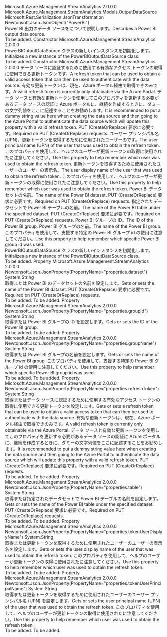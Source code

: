 <Type Name="PowerBIOutputDataSource" FullName="Microsoft.Azure.Management.StreamAnalytics.Models.PowerBIOutputDataSource">
  <TypeSignature Language="C#" Value="public class PowerBIOutputDataSource : Microsoft.Azure.Management.StreamAnalytics.Models.OutputDataSource" />
  <TypeSignature Language="ILAsm" Value=".class public auto ansi beforefieldinit PowerBIOutputDataSource extends Microsoft.Azure.Management.StreamAnalytics.Models.OutputDataSource" />
  <TypeSignature Language="DocId" Value="T:Microsoft.Azure.Management.StreamAnalytics.Models.PowerBIOutputDataSource" />
  <TypeSignature Language="VB.NET" Value="Public Class PowerBIOutputDataSource&#xA;Inherits OutputDataSource" />
  <TypeSignature Language="F#" Value="type PowerBIOutputDataSource = class&#xA;    inherit OutputDataSource" />
  <AssemblyInfo>
    <AssemblyName>Microsoft.Azure.Management.StreamAnalytics</AssemblyName>
    <AssemblyVersion>2.0.0.0</AssemblyVersion>
  </AssemblyInfo>
  <Base>
    <BaseTypeName>Microsoft.Azure.Management.StreamAnalytics.Models.OutputDataSource</BaseTypeName>
  </Base>
  <Interfaces />
  <Attributes>
    <Attribute>
      <AttributeName>Microsoft.Rest.Serialization.JsonTransformation</AttributeName>
    </Attribute>
    <Attribute>
      <AttributeName>Newtonsoft.Json.JsonObject("PowerBI")</AttributeName>
    </Attribute>
  </Attributes>
  <Docs>
    <summary>
            <span data-ttu-id="a4b20-101">Power BI 出力のデータ ソースをについて説明します。</span><span class="sxs-lookup"><span data-stu-id="a4b20-101">Describes a Power BI output data source.</span></span>
            </summary>
    <remarks>To be added.</remarks>
  </Docs>
  <Members>
    <Member MemberName=".ctor">
      <MemberSignature Language="C#" Value="public PowerBIOutputDataSource ();" />
      <MemberSignature Language="ILAsm" Value=".method public hidebysig specialname rtspecialname instance void .ctor() cil managed" />
      <MemberSignature Language="DocId" Value="M:Microsoft.Azure.Management.StreamAnalytics.Models.PowerBIOutputDataSource.#ctor" />
      <MemberSignature Language="VB.NET" Value="Public Sub New ()" />
      <MemberType>Constructor</MemberType>
      <AssemblyInfo>
        <AssemblyName>Microsoft.Azure.Management.StreamAnalytics</AssemblyName>
        <AssemblyVersion>2.0.0.0</AssemblyVersion>
      </AssemblyInfo>
      <Parameters />
      <Docs>
        <summary>
            <span data-ttu-id="a4b20-102">PowerBIOutputDataSource クラスの新しいインスタンスを初期化します。</span><span class="sxs-lookup"><span data-stu-id="a4b20-102">Initializes a new instance of the PowerBIOutputDataSource class.</span></span>
            </summary>
        <remarks>To be added.</remarks>
      </Docs>
    </Member>
    <Member MemberName=".ctor">
      <MemberSignature Language="C#" Value="public PowerBIOutputDataSource (string refreshToken = null, string tokenUserPrincipalName = null, string tokenUserDisplayName = null, string dataset = null, string table = null, string groupId = null, string groupName = null);" />
      <MemberSignature Language="ILAsm" Value=".method public hidebysig specialname rtspecialname instance void .ctor(string refreshToken, string tokenUserPrincipalName, string tokenUserDisplayName, string dataset, string table, string groupId, string groupName) cil managed" />
      <MemberSignature Language="DocId" Value="M:Microsoft.Azure.Management.StreamAnalytics.Models.PowerBIOutputDataSource.#ctor(System.String,System.String,System.String,System.String,System.String,System.String,System.String)" />
      <MemberSignature Language="VB.NET" Value="Public Sub New (Optional refreshToken As String = null, Optional tokenUserPrincipalName As String = null, Optional tokenUserDisplayName As String = null, Optional dataset As String = null, Optional table As String = null, Optional groupId As String = null, Optional groupName As String = null)" />
      <MemberSignature Language="F#" Value="new Microsoft.Azure.Management.StreamAnalytics.Models.PowerBIOutputDataSource : string * string * string * string * string * string * string -&gt; Microsoft.Azure.Management.StreamAnalytics.Models.PowerBIOutputDataSource" Usage="new Microsoft.Azure.Management.StreamAnalytics.Models.PowerBIOutputDataSource (refreshToken, tokenUserPrincipalName, tokenUserDisplayName, dataset, table, groupId, groupName)" />
      <MemberType>Constructor</MemberType>
      <AssemblyInfo>
        <AssemblyName>Microsoft.Azure.Management.StreamAnalytics</AssemblyName>
        <AssemblyVersion>2.0.0.0</AssemblyVersion>
      </AssemblyInfo>
      <Parameters>
        <Parameter Name="refreshToken" Type="System.String" />
        <Parameter Name="tokenUserPrincipalName" Type="System.String" />
        <Parameter Name="tokenUserDisplayName" Type="System.String" />
        <Parameter Name="dataset" Type="System.String" />
        <Parameter Name="table" Type="System.String" />
        <Parameter Name="groupId" Type="System.String" />
        <Parameter Name="groupName" Type="System.String" />
      </Parameters>
      <Docs>
        <param name="refreshToken"><span data-ttu-id="a4b20-103">データ ソースに認証するために使用する有効なアクセス トークンの取得に使用できる更新トークンです。</span><span class="sxs-lookup"><span data-stu-id="a4b20-103">A refresh token that can be used to obtain a valid access token that can then be used to authenticate with the data source.</span></span> <span data-ttu-id="a4b20-104">有効な更新トークンは、現在、Azure ポータル経由で取得できのみです。</span><span class="sxs-lookup"><span data-stu-id="a4b20-104">A valid refresh token is currently only obtainable via the Azure Portal.</span></span> <span data-ttu-id="a4b20-105">データ ソースと有効な更新トークンを使用してこのプロパティを更新する必要があるデータ ソースの認証に Azure ポータルに、継続を作成するときに、ダミーの文字列値をここに記述することをお勧めします。</span><span class="sxs-lookup"><span data-stu-id="a4b20-105">It is recommended to put a dummy string value here when creating the data source and then going to the Azure Portal to authenticate the data source which will update this property with a valid refresh token.</span></span> <span data-ttu-id="a4b20-106">PUT (CreateOrReplace) 要求に必要です。</span><span class="sxs-lookup"><span data-stu-id="a4b20-106">Required on PUT (CreateOrReplace) requests.</span></span></param>
        <param name="tokenUserPrincipalName"><span data-ttu-id="a4b20-107">ユーザー プリンシパル名 (UPN)、更新トークンを取得するために使用されたユーザーのです。</span><span class="sxs-lookup"><span data-stu-id="a4b20-107">The user principal name (UPN) of the user that was used to obtain the refresh token.</span></span> <span data-ttu-id="a4b20-108">このプロパティを使用して、ヘルプのユーザーが更新トークンの取得に使用されたに注意してください。</span><span class="sxs-lookup"><span data-stu-id="a4b20-108">Use this property to help remember which user was used to obtain the refresh token.</span></span></param>
        <param name="tokenUserDisplayName"><span data-ttu-id="a4b20-109">更新トークンを取得するために使用されたユーザーのユーザーの表示名。</span><span class="sxs-lookup"><span data-stu-id="a4b20-109">The user display name of the user that was used to obtain the refresh token.</span></span> <span data-ttu-id="a4b20-110">このプロパティを使用して、ヘルプのユーザーが更新トークンの取得に使用されたに注意してください。</span><span class="sxs-lookup"><span data-stu-id="a4b20-110">Use this property to help remember which user was used to obtain the refresh token.</span></span></param>
        <param name="dataset"><span data-ttu-id="a4b20-111">Power BI データセットの名前。</span><span class="sxs-lookup"><span data-stu-id="a4b20-111">The name of the Power BI dataset.</span></span> <span data-ttu-id="a4b20-112">PUT (CreateOrReplace) 要求に必要です。</span><span class="sxs-lookup"><span data-stu-id="a4b20-112">Required on PUT (CreateOrReplace) requests.</span></span></param>
        <param name="table"><span data-ttu-id="a4b20-113">指定されたデータセットで Power BI テーブルの名前。</span><span class="sxs-lookup"><span data-stu-id="a4b20-113">The name of the Power BI table under the specified dataset.</span></span> <span data-ttu-id="a4b20-114">PUT (CreateOrReplace) 要求に必要です。</span><span class="sxs-lookup"><span data-stu-id="a4b20-114">Required on PUT (CreateOrReplace) requests.</span></span></param>
        <param name="groupId"><span data-ttu-id="a4b20-115">Power BI グループの ID。</span><span class="sxs-lookup"><span data-stu-id="a4b20-115">The ID of the Power BI group.</span></span></param>
        <param name="groupName"><span data-ttu-id="a4b20-116">Power BI グループの名前。</span><span class="sxs-lookup"><span data-stu-id="a4b20-116">The name of the Power BI group.</span></span> <span data-ttu-id="a4b20-117">このプロパティを使用して、支援する特定の Power BI グループ id の使用に注意してください。</span><span class="sxs-lookup"><span data-stu-id="a4b20-117">Use this property to help remember which specific Power BI group id was used.</span></span></param>
        <summary>
            <span data-ttu-id="a4b20-118">PowerBIOutputDataSource クラスの新しいインスタンスを初期化します。</span><span class="sxs-lookup"><span data-stu-id="a4b20-118">Initializes a new instance of the PowerBIOutputDataSource class.</span></span>
            </summary>
        <remarks>To be added.</remarks>
      </Docs>
    </Member>
    <Member MemberName="Dataset">
      <MemberSignature Language="C#" Value="public string Dataset { get; set; }" />
      <MemberSignature Language="ILAsm" Value=".property instance string Dataset" />
      <MemberSignature Language="DocId" Value="P:Microsoft.Azure.Management.StreamAnalytics.Models.PowerBIOutputDataSource.Dataset" />
      <MemberSignature Language="VB.NET" Value="Public Property Dataset As String" />
      <MemberSignature Language="F#" Value="member this.Dataset : string with get, set" Usage="Microsoft.Azure.Management.StreamAnalytics.Models.PowerBIOutputDataSource.Dataset" />
      <MemberType>Property</MemberType>
      <AssemblyInfo>
        <AssemblyName>Microsoft.Azure.Management.StreamAnalytics</AssemblyName>
        <AssemblyVersion>2.0.0.0</AssemblyVersion>
      </AssemblyInfo>
      <Attributes>
        <Attribute>
          <AttributeName>Newtonsoft.Json.JsonProperty(PropertyName="properties.dataset")</AttributeName>
        </Attribute>
      </Attributes>
      <ReturnValue>
        <ReturnType>System.String</ReturnType>
      </ReturnValue>
      <Docs>
        <summary>
            <span data-ttu-id="a4b20-119">取得または Power BI のデータセットの名前を設定します。</span><span class="sxs-lookup"><span data-stu-id="a4b20-119">Gets or sets the name of the Power BI dataset.</span></span> <span data-ttu-id="a4b20-120">PUT (CreateOrReplace) 要求に必要です。</span><span class="sxs-lookup"><span data-stu-id="a4b20-120">Required on PUT (CreateOrReplace) requests.</span></span>
            </summary>
        <value>To be added.</value>
        <remarks>To be added.</remarks>
      </Docs>
    </Member>
    <Member MemberName="GroupId">
      <MemberSignature Language="C#" Value="public string GroupId { get; set; }" />
      <MemberSignature Language="ILAsm" Value=".property instance string GroupId" />
      <MemberSignature Language="DocId" Value="P:Microsoft.Azure.Management.StreamAnalytics.Models.PowerBIOutputDataSource.GroupId" />
      <MemberSignature Language="VB.NET" Value="Public Property GroupId As String" />
      <MemberSignature Language="F#" Value="member this.GroupId : string with get, set" Usage="Microsoft.Azure.Management.StreamAnalytics.Models.PowerBIOutputDataSource.GroupId" />
      <MemberType>Property</MemberType>
      <AssemblyInfo>
        <AssemblyName>Microsoft.Azure.Management.StreamAnalytics</AssemblyName>
        <AssemblyVersion>2.0.0.0</AssemblyVersion>
      </AssemblyInfo>
      <Attributes>
        <Attribute>
          <AttributeName>Newtonsoft.Json.JsonProperty(PropertyName="properties.groupId")</AttributeName>
        </Attribute>
      </Attributes>
      <ReturnValue>
        <ReturnType>System.String</ReturnType>
      </ReturnValue>
      <Docs>
        <summary>
            <span data-ttu-id="a4b20-121">取得または Power BI グループの ID を設定します。</span><span class="sxs-lookup"><span data-stu-id="a4b20-121">Gets or sets the ID of the Power BI group.</span></span>
            </summary>
        <value>To be added.</value>
        <remarks>To be added.</remarks>
      </Docs>
    </Member>
    <Member MemberName="GroupName">
      <MemberSignature Language="C#" Value="public string GroupName { get; set; }" />
      <MemberSignature Language="ILAsm" Value=".property instance string GroupName" />
      <MemberSignature Language="DocId" Value="P:Microsoft.Azure.Management.StreamAnalytics.Models.PowerBIOutputDataSource.GroupName" />
      <MemberSignature Language="VB.NET" Value="Public Property GroupName As String" />
      <MemberSignature Language="F#" Value="member this.GroupName : string with get, set" Usage="Microsoft.Azure.Management.StreamAnalytics.Models.PowerBIOutputDataSource.GroupName" />
      <MemberType>Property</MemberType>
      <AssemblyInfo>
        <AssemblyName>Microsoft.Azure.Management.StreamAnalytics</AssemblyName>
        <AssemblyVersion>2.0.0.0</AssemblyVersion>
      </AssemblyInfo>
      <Attributes>
        <Attribute>
          <AttributeName>Newtonsoft.Json.JsonProperty(PropertyName="properties.groupName")</AttributeName>
        </Attribute>
      </Attributes>
      <ReturnValue>
        <ReturnType>System.String</ReturnType>
      </ReturnValue>
      <Docs>
        <summary>
            <span data-ttu-id="a4b20-122">取得または Power BI グループの名前を設定します。</span><span class="sxs-lookup"><span data-stu-id="a4b20-122">Gets or sets the name of the Power BI group.</span></span> <span data-ttu-id="a4b20-123">このプロパティを使用して、支援する特定の Power BI グループ id の使用に注意してください。</span><span class="sxs-lookup"><span data-stu-id="a4b20-123">Use this property to help remember which specific Power BI group id was used.</span></span>
            </summary>
        <value>To be added.</value>
        <remarks>To be added.</remarks>
      </Docs>
    </Member>
    <Member MemberName="RefreshToken">
      <MemberSignature Language="C#" Value="public string RefreshToken { get; set; }" />
      <MemberSignature Language="ILAsm" Value=".property instance string RefreshToken" />
      <MemberSignature Language="DocId" Value="P:Microsoft.Azure.Management.StreamAnalytics.Models.PowerBIOutputDataSource.RefreshToken" />
      <MemberSignature Language="VB.NET" Value="Public Property RefreshToken As String" />
      <MemberSignature Language="F#" Value="member this.RefreshToken : string with get, set" Usage="Microsoft.Azure.Management.StreamAnalytics.Models.PowerBIOutputDataSource.RefreshToken" />
      <MemberType>Property</MemberType>
      <AssemblyInfo>
        <AssemblyName>Microsoft.Azure.Management.StreamAnalytics</AssemblyName>
        <AssemblyVersion>2.0.0.0</AssemblyVersion>
      </AssemblyInfo>
      <Attributes>
        <Attribute>
          <AttributeName>Newtonsoft.Json.JsonProperty(PropertyName="properties.refreshToken")</AttributeName>
        </Attribute>
      </Attributes>
      <ReturnValue>
        <ReturnType>System.String</ReturnType>
      </ReturnValue>
      <Docs>
        <summary>
            <span data-ttu-id="a4b20-124">取得またはデータ ソースに認証するために使用する有効なアクセス トークンの取得に使用できる更新トークンを設定します。</span><span class="sxs-lookup"><span data-stu-id="a4b20-124">Gets or sets a refresh token that can be used to obtain a valid access token that can then be used to authenticate with the data source.</span></span> <span data-ttu-id="a4b20-125">有効な更新トークンは、現在、Azure ポータル経由で取得できのみです。</span><span class="sxs-lookup"><span data-stu-id="a4b20-125">A valid refresh token is currently only obtainable via the Azure Portal.</span></span> <span data-ttu-id="a4b20-126">データ ソースと有効な更新トークンを使用してこのプロパティを更新する必要があるデータ ソースの認証に Azure ポータルに、継続を作成するときに、ダミーの文字列値をここに記述することをお勧めします。</span><span class="sxs-lookup"><span data-stu-id="a4b20-126">It is recommended to put a dummy string value here when creating the data source and then going to the Azure Portal to authenticate the data source which will update this property with a valid refresh token.</span></span> <span data-ttu-id="a4b20-127">PUT (CreateOrReplace) 要求に必要です。</span><span class="sxs-lookup"><span data-stu-id="a4b20-127">Required on PUT (CreateOrReplace) requests.</span></span>
            </summary>
        <value>To be added.</value>
        <remarks>To be added.</remarks>
      </Docs>
    </Member>
    <Member MemberName="Table">
      <MemberSignature Language="C#" Value="public string Table { get; set; }" />
      <MemberSignature Language="ILAsm" Value=".property instance string Table" />
      <MemberSignature Language="DocId" Value="P:Microsoft.Azure.Management.StreamAnalytics.Models.PowerBIOutputDataSource.Table" />
      <MemberSignature Language="VB.NET" Value="Public Property Table As String" />
      <MemberSignature Language="F#" Value="member this.Table : string with get, set" Usage="Microsoft.Azure.Management.StreamAnalytics.Models.PowerBIOutputDataSource.Table" />
      <MemberType>Property</MemberType>
      <AssemblyInfo>
        <AssemblyName>Microsoft.Azure.Management.StreamAnalytics</AssemblyName>
        <AssemblyVersion>2.0.0.0</AssemblyVersion>
      </AssemblyInfo>
      <Attributes>
        <Attribute>
          <AttributeName>Newtonsoft.Json.JsonProperty(PropertyName="properties.table")</AttributeName>
        </Attribute>
      </Attributes>
      <ReturnValue>
        <ReturnType>System.String</ReturnType>
      </ReturnValue>
      <Docs>
        <summary>
            <span data-ttu-id="a4b20-128">取得または指定されたデータセットで Power BI テーブルの名前を設定します。</span><span class="sxs-lookup"><span data-stu-id="a4b20-128">Gets or sets the name of the Power BI table under the specified dataset.</span></span> <span data-ttu-id="a4b20-129">PUT (CreateOrReplace) 要求に必要です。</span><span class="sxs-lookup"><span data-stu-id="a4b20-129">Required on PUT (CreateOrReplace) requests.</span></span>
            </summary>
        <value>To be added.</value>
        <remarks>To be added.</remarks>
      </Docs>
    </Member>
    <Member MemberName="TokenUserDisplayName">
      <MemberSignature Language="C#" Value="public string TokenUserDisplayName { get; set; }" />
      <MemberSignature Language="ILAsm" Value=".property instance string TokenUserDisplayName" />
      <MemberSignature Language="DocId" Value="P:Microsoft.Azure.Management.StreamAnalytics.Models.PowerBIOutputDataSource.TokenUserDisplayName" />
      <MemberSignature Language="VB.NET" Value="Public Property TokenUserDisplayName As String" />
      <MemberSignature Language="F#" Value="member this.TokenUserDisplayName : string with get, set" Usage="Microsoft.Azure.Management.StreamAnalytics.Models.PowerBIOutputDataSource.TokenUserDisplayName" />
      <MemberType>Property</MemberType>
      <AssemblyInfo>
        <AssemblyName>Microsoft.Azure.Management.StreamAnalytics</AssemblyName>
        <AssemblyVersion>2.0.0.0</AssemblyVersion>
      </AssemblyInfo>
      <Attributes>
        <Attribute>
          <AttributeName>Newtonsoft.Json.JsonProperty(PropertyName="properties.tokenUserDisplayName")</AttributeName>
        </Attribute>
      </Attributes>
      <ReturnValue>
        <ReturnType>System.String</ReturnType>
      </ReturnValue>
      <Docs>
        <summary>
            <span data-ttu-id="a4b20-130">取得または更新トークンを取得するために使用されたユーザーのユーザーの表示名を設定します。</span><span class="sxs-lookup"><span data-stu-id="a4b20-130">Gets or sets the user display name of the user that was used to obtain the refresh token.</span></span> <span data-ttu-id="a4b20-131">このプロパティを使用して、ヘルプのユーザーが更新トークンの取得に使用されたに注意してください。</span><span class="sxs-lookup"><span data-stu-id="a4b20-131">Use this property to help remember which user was used to obtain the refresh token.</span></span>
            </summary>
        <value>To be added.</value>
        <remarks>To be added.</remarks>
      </Docs>
    </Member>
    <Member MemberName="TokenUserPrincipalName">
      <MemberSignature Language="C#" Value="public string TokenUserPrincipalName { get; set; }" />
      <MemberSignature Language="ILAsm" Value=".property instance string TokenUserPrincipalName" />
      <MemberSignature Language="DocId" Value="P:Microsoft.Azure.Management.StreamAnalytics.Models.PowerBIOutputDataSource.TokenUserPrincipalName" />
      <MemberSignature Language="VB.NET" Value="Public Property TokenUserPrincipalName As String" />
      <MemberSignature Language="F#" Value="member this.TokenUserPrincipalName : string with get, set" Usage="Microsoft.Azure.Management.StreamAnalytics.Models.PowerBIOutputDataSource.TokenUserPrincipalName" />
      <MemberType>Property</MemberType>
      <AssemblyInfo>
        <AssemblyName>Microsoft.Azure.Management.StreamAnalytics</AssemblyName>
        <AssemblyVersion>2.0.0.0</AssemblyVersion>
      </AssemblyInfo>
      <Attributes>
        <Attribute>
          <AttributeName>Newtonsoft.Json.JsonProperty(PropertyName="properties.tokenUserPrincipalName")</AttributeName>
        </Attribute>
      </Attributes>
      <ReturnValue>
        <ReturnType>System.String</ReturnType>
      </ReturnValue>
      <Docs>
        <summary>
            <span data-ttu-id="a4b20-132">取得または更新トークンを取得するために使用されたユーザーのユーザー プリンシパル名 (UPN) を設定します。</span><span class="sxs-lookup"><span data-stu-id="a4b20-132">Gets or sets the user principal name (UPN) of the user that was used to obtain the refresh token.</span></span> <span data-ttu-id="a4b20-133">このプロパティを使用して、ヘルプのユーザーが更新トークンの取得に使用されたに注意してください。</span><span class="sxs-lookup"><span data-stu-id="a4b20-133">Use this property to help remember which user was used to obtain the refresh token.</span></span>
            </summary>
        <value>To be added.</value>
        <remarks>To be added.</remarks>
      </Docs>
    </Member>
  </Members>
</Type>